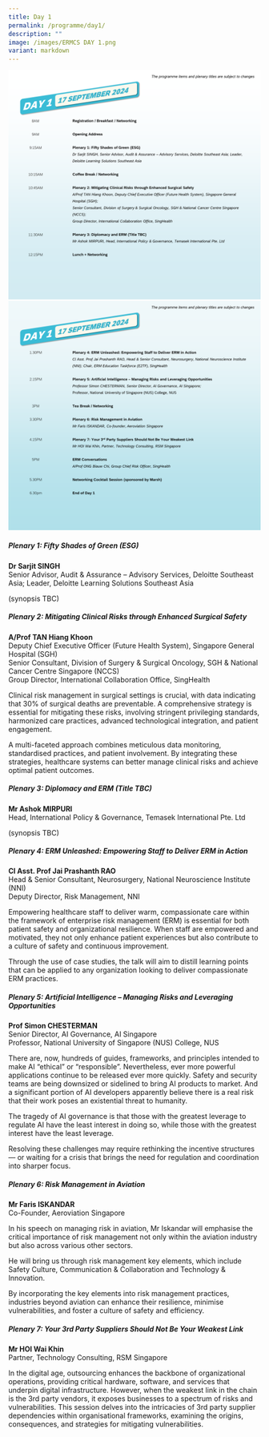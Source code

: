 ```yaml
---
title: Day 1
permalink: /programme/day1/
description: ""
image: /images/ERMCS DAY 1.png
variant: markdown
---
```

![](/images/Slide1.png)![](/images/Slide2.png)

##### **Plenary 1: Fifty Shades of Green (ESG)**

**Dr Sarjit SINGH**
<br>
Senior Advisor, Audit &amp; Assurance – Advisory Services, Deloitte Southeast Asia; Leader, Deloitte Learning Solutions Southeast Asia

(synopsis TBC)

##### **Plenary 2: Mitigating Clinical Risks through Enhanced Surgical Safety**

**A/Prof TAN Hiang Khoon**
<br>
Deputy Chief Executive Officer (Future Health System), Singapore General Hospital (SGH)<br>
Senior Consultant, Division of Surgery &amp; Surgical Oncology, SGH &amp; National Cancer Centre Singapore (NCCS)<br>
Group Director, International Collaboration Office, SingHealth

Clinical risk management in surgical settings is crucial, with data indicating that 30% of surgical deaths are preventable. A comprehensive strategy is essential for mitigating these risks, involving stringent privileging standards, harmonized care practices, advanced technological integration, and patient engagement. 

A multi-faceted approach combines meticulous data monitoring, standardised practices, and patient involvement. By integrating these strategies, healthcare systems can better manage clinical risks and achieve optimal patient outcomes.

##### **Plenary 3: Diplomacy and ERM (Title TBC)**

**Mr Ashok MIRPURI**
<br>
 Head, International Policy &amp; Governance, Temasek International Pte. Ltd

(synopsis TBC)

##### **Plenary 4: ERM Unleashed: Empowering Staff to Deliver ERM in Action**

**Cl Asst. Prof Jai Prashanth RAO**
<br>
Head &amp; Senior Consultant, Neurosurgery, National Neuroscience Institute (NNI)<br>
Deputy Director, Risk Management, NNI

Empowering healthcare staff to deliver warm, compassionate care within the framework of enterprise risk management (ERM) is essential for both patient safety and organizational resilience. When staff are empowered and motivated, they not only enhance patient experiences but also contribute to a culture of safety and continuous improvement.

Through the use of case studies, the talk will aim to distill learning points that can be applied to any organization looking to deliver compassionate ERM practices.

##### **Plenary 5: Artificial Intelligence – Managing Risks and Leveraging Opportunities**

**Prof Simon CHESTERMAN**
<br>  Senior Director, AI Governance, AI Singapore
<br>  Professor, National University of Singapore (NUS) College, NUS

There are, now, hundreds of guides, frameworks, and principles intended to make AI “ethical” or “responsible”. Nevertheless, ever more powerful applications continue to be released ever more quickly. Safety and security teams are being downsized or sidelined to bring AI products to market. And a significant portion of AI developers apparently believe there is a real risk that their work poses an existential threat to humanity.

The tragedy of AI governance is that those with the greatest leverage to regulate AI have the least interest in doing so, while those with the greatest interest have the least leverage.

Resolving these challenges may require rethinking the incentive structures — or waiting for a crisis that brings the need for regulation and coordination into sharper focus.

##### **Plenary 6: Risk Management in Aviation**

**Mr Faris ISKANDAR**
<br>
Co-Founder, Aeroviation Singapore

In his speech on managing risk in aviation, Mr Iskandar will emphasise the critical importance of risk management not only within the aviation industry but also across various other sectors.

He will bring us through risk management key elements, which include Safety Culture, Communication &amp; Collaboration and Technology &amp; Innovation.

By incorporating the key elements into risk management practices, industries beyond aviation can enhance their resilience, minimise vulnerabilities, and foster a culture of safety and efficiency.

##### **Plenary 7: Your 3rd Party Suppliers Should Not Be Your Weakest Link**

**Mr HOI Wai Khin**
<br>
Partner, Technology Consulting, RSM Singapore
  
In the digital age, outsourcing enhances the backbone of organizational operations, providing critical hardware, software, and services that underpin digital infrastructure. However, when the weakest link in the chain is the 3rd party vendors, it exposes businesses to a spectrum of risks and vulnerabilities. This session delves into the intricacies of 3rd party supplier dependencies within organisational frameworks, examining the origins, consequences, and strategies for mitigating vulnerabilities.